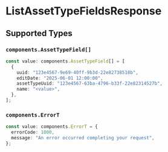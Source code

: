 # ListAssetTypeFieldsResponse


## Supported Types

### `components.AssetTypeField[]`

```typescript
const value: components.AssetTypeField[] = [
  {
    uuid: "123e4567-9e69-40ff-9b3d-22e82738518b",
    editDate: "2025-06-01 12:00:00",
    assetTypeUuid: "123e4567-63ba-4796-b33f-22e82314527b",
    name: "<value>",
  },
];
```

### `components.ErrorT`

```typescript
const value: components.ErrorT = {
  errorCode: 1000,
  message: "An error occurred completing your request",
};
```

